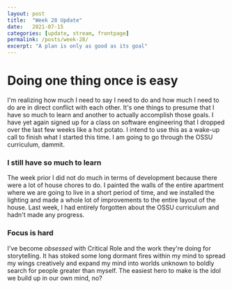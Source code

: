 ```yaml
---
layout: post
title:  "Week 28 Update"
date:   2021-07-15
categories: [update, stream, frontpage]
permalink: /posts/week-28/
excerpt: "A plan is only as good as its goal"
---
```


# Doing one thing once is easy
I'm realizing how much I need to say I need to do and how much I need to do are in direct conflict with each other. It's one things to presume that I have so much to learn and another to actually accomplish those goals. I have yet again signed up for a class on software engineering that I dropped over the last few weeks like a hot potato. I intend to use this as a wake-up call to finish what I started this time. I am going to go through the OSSU curriculum, dammit. 

### I still have so much to learn
The week prior I did not do much in terms of development because there were a lot of house chores to do. I painted the walls of the entire apartment where we are going to live in a short period of time, and we installed the lighting and made a whole lot of improvements to the entire layout of the house. Last week, I had entirely forgotten about the OSSU curriculum and hadn't made any progress.

### Focus is hard
I've become _obsessed_ with Critical Role and the work they're doing for storytelling. It has stoked some long dormant fires within my mind to spread my wings creatively and expand my mind into worlds unknown to boldly search for people greater than myself. The easiest hero to make is the idol we build up in our own mind, no?